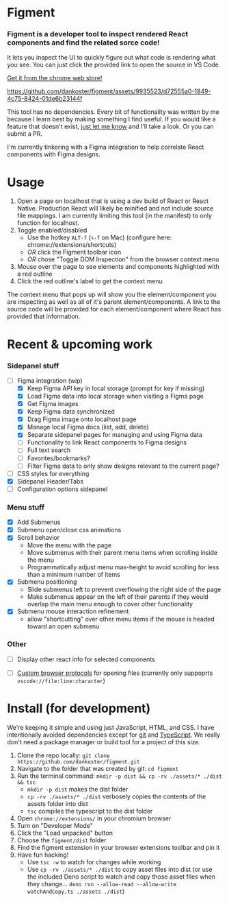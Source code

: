 # Figment

### Figment is a developer tool to inspect rendered React components and find the related sorce code!


It lets you inspect the UI to quickly figure out what code is rendering what you see. You can just click the provided link to open the source in VS Code.

[Get it from the chrome web store!](https://chromewebstore.google.com/detail/figment/hcmfhihaniplfakhnhpojidjkbnifgde)

https://github.com/dankoster/figment/assets/9935523/d72555a0-1849-4c75-8424-01de6b23144f


This tool has no dependencies. Every bit of functionality was written by me because I learn best by making something I find useful. If you would like a feature that doesn't exist, [just let me know](https://github.com/dankoster/figment/issues/new) and I'll take a look. Or you can submit a PR. 

I'm currently tinkering with a Figma integration to help correlate React components with Figma designs.

# Usage
1) Open a page on localhost that is using a dev build of React or React Native. Production React will likely be minified and not include source file mappings. I am currently limiting this tool (in the manifest) to only function for localhost. 
2) Toggle enabled/disabled
   - Use the hotkey `ALT-f` (`⌥-f` on Mac) (configure here: chrome://extensions/shortcuts)
   - *OR* click the Figment toolbar icon
   - *OR* chose "Toggle DOM Inspection" from the browser context menu
3) Mouse over the page to see elements and components highlighted with a red outline
4) Click the red outline's label to get the context menu

The context menu that pops up will show you the element/component you are inspecting as well as all of it's parent element/components. A link to the source code will be provided for each element/component where React has provided that information. 


# Recent & upcoming work
### Sidepanel stuff
   - [ ] Figma integration (wip)
      - [x] Keep Figma API key in local storage (prompt for key if missing)
      - [x] Load Figma data into local storage when visiting a Figma page
      - [x] Get Figma images
      - [x] Keep Figma data synchronized
      - [x] Drag Figma image onto localhost page
      - [x] Manage local Figma docs (list, add, delete)
      - [x] Separate sidepanel pages for managing and using Figma data
      - [ ] Functionality to link React components to Figma designs
      - [ ] Full text search
      - [ ] Favorites/bookmarks?
      - [ ] Filter Figma data to only show designs relevant to the current page?
   - [ ] CSS styles for everything
   - [x] Sidepanel Header/Tabs
   - [ ] Configuration options sidepanel
     
### Menu stuff
   - [x] Add Submenus
   - [x] Submenu open/close css animations
   - [x] Scroll behavior 
      - Move the menu with the page 
      - Move submenus with their parent menu items when scrolling inside the menu
      - Programmatically adjust menu max-height to avoid scrolling for less than a minimum number of items
   - [x] Submenu positioning 
      - Slide submenus left to prevent overflowing the right side of the page
      - Make submenus appear on the left of their parents if they would overlap the main menu enough to cover other functionality
   - [x] Submenu mouse interaction refinement 
      - allow "shortcutting" over other menu items if the mouse is headed toward an open submenu

### Other
   - [ ] Display other react info for selected components
   - [ ] [Custom browser protocols](https://help.autodesk.com/view/SGDEV/ENU/?guid=SGD_ami_custom_browser_protocols_html) for opening files (currently only suppoprts `vscode://file:line:character`)


# Install (for development)
We're keeping it simple and using just JavaScript, HTML, and CSS. I have intentionally avoided dependencies except for [git](https://github.com/git-guides/install-git) and [TypeScript](https://www.typescriptlang.org/). We really don't need a package manager or build tool for a project of this size. 

1) Clone the repo locally: `git clone https://github.com/dankoster/figment.git`
1) Navigate to the folder that was created by git: `cd figment`
1) Run the terminal command: `mkdir -p dist && cp -rv ./assets/* ./dist && tsc` 
   * `mkdir -p dist` makes the dist folder
   * `cp -rv ./assets/* ./dist` verbosely copies the contents of the assets folder into dist
   * `tsc` compiles the typescript to the dist folder
1) Open `chrome://extensions/` in your chromium browser
1) Turn on "Developer Mode"
1) Click the "Load unpacked" button
1) Choose the `figment/dist` folder
1) Find the figment extension in your browser extensions toolbar and pin it
1) Have fun hacking!
   * Use `tsc -w` to watch for changes while working
   * Use `cp -rv ./assets/* ./dist` to copy asset files into dist (or use the included Deno script to watch and copy those asset files when they change... `deno run --allow-read --allow-write watchAndCopy.ts ./assets ./dist`)